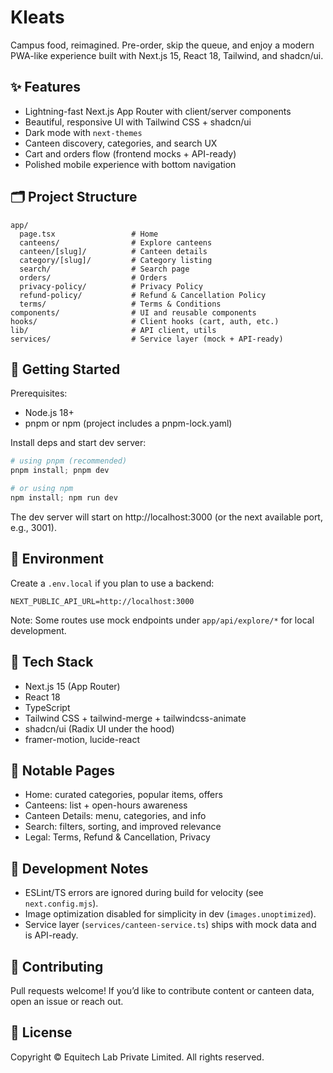 # Kleats 

Campus food, reimagined. Pre-order, skip the queue, and enjoy a modern PWA-like experience built with Next.js 15, React 18, Tailwind, and shadcn/ui.

## ✨ Features
- Lightning-fast Next.js App Router with client/server components
- Beautiful, responsive UI with Tailwind CSS + shadcn/ui
- Dark mode with `next-themes`
- Canteen discovery, categories, and search UX
- Cart and orders flow (frontend mocks + API-ready)
- Polished mobile experience with bottom navigation

## 🗂️ Project Structure
```
app/
  page.tsx                 # Home
  canteens/                # Explore canteens
  canteen/[slug]/          # Canteen details
  category/[slug]/         # Category listing
  search/                  # Search page
  orders/                  # Orders
  privacy-policy/          # Privacy Policy
  refund-policy/           # Refund & Cancellation Policy
  terms/                   # Terms & Conditions
components/                # UI and reusable components
hooks/                     # Client hooks (cart, auth, etc.)
lib/                       # API client, utils
services/                  # Service layer (mock + API-ready)
```

## 🚀 Getting Started

Prerequisites:
- Node.js 18+
- pnpm or npm (project includes a pnpm-lock.yaml)

Install deps and start dev server:

```powershell
# using pnpm (recommended)
pnpm install; pnpm dev

# or using npm
npm install; npm run dev
```

The dev server will start on http://localhost:3000 (or the next available port, e.g., 3001).

## 🔌 Environment

Create a `.env.local` if you plan to use a backend:
```
NEXT_PUBLIC_API_URL=http://localhost:3000
```

Note: Some routes use mock endpoints under `app/api/explore/*` for local development.

## 🧱 Tech Stack
- Next.js 15 (App Router)
- React 18
- TypeScript
- Tailwind CSS + tailwind-merge + tailwindcss-animate
- shadcn/ui (Radix UI under the hood)
- framer-motion, lucide-react

## 🧭 Notable Pages
- Home: curated categories, popular items, offers
- Canteens: list + open-hours awareness
- Canteen Details: menu, categories, and info
- Search: filters, sorting, and improved relevance
- Legal: Terms, Refund & Cancellation, Privacy

## 🧪 Development Notes
- ESLint/TS errors are ignored during build for velocity (see `next.config.mjs`).
- Image optimization disabled for simplicity in dev (`images.unoptimized`).
- Service layer (`services/canteen-service.ts`) ships with mock data and is API-ready.

## 🤝 Contributing
Pull requests welcome! If you’d like to contribute content or canteen data, open an issue or reach out.

## 📄 License
Copyright © Equitech Lab Private Limited. All rights reserved.
